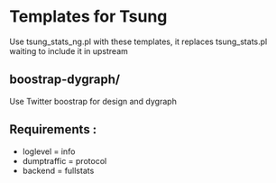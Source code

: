 Templates for Tsung
===================

Use tsung_stats_ng.pl with these templates, it replaces tsung_stats.pl
waiting to include it in upstream

boostrap-dygraph/
----------------

Use Twitter boostrap for design and dygraph

Requirements :
------------
 - loglevel = info
 - dumptraffic = protocol
 - backend = fullstats
